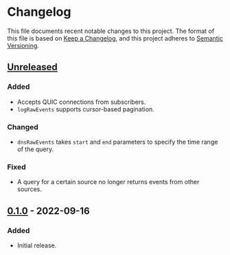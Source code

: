 # Changelog

This file documents recent notable changes to this project. The format of this
file is based on [Keep a Changelog](https://keepachangelog.com/en/1.0.0/), and
this project adheres to [Semantic
Versioning](https://semver.org/spec/v2.0.0.html).

## [Unreleased]

### Added

- Accepts QUIC connections from subscribers.
- `logRawEvents` supports cursor-based pagination.

### Changed

- `dnsRawEvents` takes `start` and `end` parameters to specify the time range
  of the query.

### Fixed

- A query for a certain source no longer returns events from other sources.

## [0.1.0] - 2022-09-16

### Added

- Initial release.

[Unreleased]: https://github.com/aicers/giganto/compare/0.1.0...main
[0.1.0]: https://github.com/aicers/giganto/tree/0.1.0
